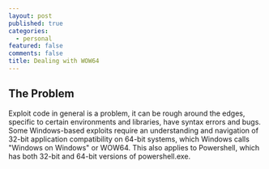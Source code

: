 ```yaml
---
layout: post
published: true
categories:
  - personal
featured: false
comments: false
title: Dealing with WOW64
---
```

## The Problem

<p>Exploit code in general is a problem, it can be rough around the edges, specific to certain environments and libraries, have syntax errors and bugs.  Some Windows-based exploits require an understanding and navigation of 32-bit application compatibility on 64-bit systems, which Windows calls "Windows on Windows" or WOW64.  This also applies to Powershell, which has both 32-bit and 64-bit versions of powershell.exe.</p>

